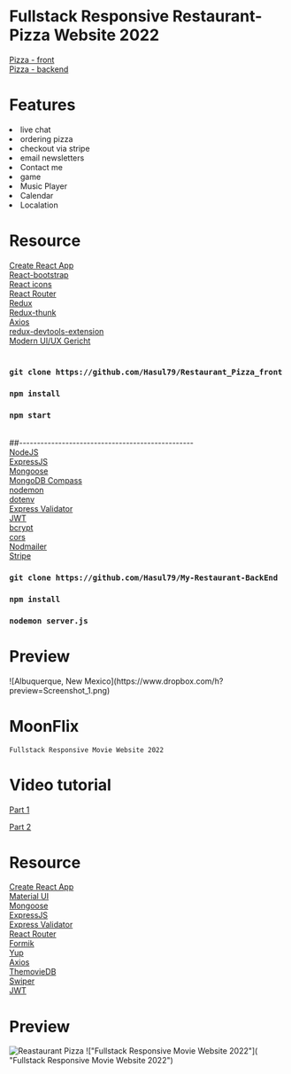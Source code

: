 # Fullstack Responsive Restaurant-Pizza Website 2022

[Pizza - front](https://github.com/Hasul79/Restaurant_Pizza_front)<br />
[Pizza - backend](https://github.com/Hasul79/My-Restaurant-BackEnd)<br />

# Features
<li> live chat </li>
<li> ordering pizza </li>
<li> checkout via stripe </li>
<li> email newsletters </li>
<li> Contact me </li>
<li>game</li>
<li>Music Player</li>
<li> Calendar </li>
<li> Localation </li>


# Resource
[Create React App](https://create-react-app.dev/)<br /> 
[React-bootstrap](https://react-bootstrap.github.io/)<br />
<a href="https://react-icons.github.io/react-icons/">React icons</a><br />
<a href="https://reactrouter.com/en/main">React Router</a><br />
<a href="https://redux.js.org/">Redux</a><br />
<a href="https://www.npmjs.com/package/redux-thunk">Redux-thunk</a><br />
<a href="https://axios-http.com/">Axios</a><br />
<a href="https://www.npmjs.com/package/@redux-devtools/extension">redux-devtools-extension</a><br />
<a href="https://www.figma.com/file/yvClSI9AZBRX8UaaGEByF3/Modern-UI%2FUX%3A-Gericht?node-id=0%3A21&t=5Z7dzFJjhjsPRpMH-0">Modern UI/UX Gericht </a><br />
<br />



### `git clone https://github.com/Hasul79/Restaurant_Pizza_front` <br />
### `npm install` <br />
### `npm start` <br />
<br />
##-------------------------------------------------
<br />
<a href="https://nodejs.org/en/">NodeJS</a><br />
<a href="https://expressjs.com/">ExpressJS</a><br />
<a href="https://mongoosejs.com/">Mongoose</a><br />
<a href="https://www.mongodb.com/try/download/compass">MongoDB Compass</a><br />
<a href="https://www.npmjs.com/package/nodemon">nodemon</a><br />
<a href="https://www.npmjs.com/package/dotenv">dotenv</a><br />
<a href="https://express-validator.github.io/docs/">Express Validator</a><br />
<a href="https://www.npmjs.com/package/jsonwebtoken">JWT</a><br />
<a href="https://www.npmjs.com/package/bcrypt">bcrypt</a><br />
<a href="https://www.npmjs.com/package/cors">cors</a><br />
<a href="https://nodemailer.com/about/">Nodmailer</a><br />
<a href="https://stripe.com/">Stripe</a><br />


### `git clone https://github.com/Hasul79/My-Restaurant-BackEnd`
### `npm install`
### `nodemon server.js`

<h1>Preview</h1>
![Albuquerque, New Mexico](https://www.dropbox.com/h?preview=Screenshot_1.png)



# MoonFlix

    Fullstack Responsive Movie Website 2022

# Video tutorial

[Part 1](https://youtu.be/j-Sn1b4OlLA)<br>

[Part 2](https://youtu.be/Q_uLi4f27Lc)<br>

# Resource

[Create React App](https://create-react-app.dev/)<br>
[Material UI](https://create-react-app.dev/)<br>
[Mongoose](https://mongoosejs.com/)<br>
[ExpressJS](https://expressjs.com/)<br>
[Express Validator](https://express-validator.github.io/docs/)<br>
[React Router](https://reactrouter.com/)<br>
[Formik](https://formik.org/)<br>
[Yup](https://github.com/jquense/yup/)<br>
[Axios](https://axios-http.com/)<br>
[ThemovieDB](https://www.themoviedb.org/)<br>
[Swiper](https://swiperjs.com/)<br>
[JWT](https://github.com/auth0/node-jsonwebtoken)<br>

# Preview
![Reastaurant Pizza](https://www.dropbox.com/h?preview=Screenshot_1.png)
!["Fullstack Responsive Movie Website 2022"]( "Fullstack Responsive Movie Website 2022")




